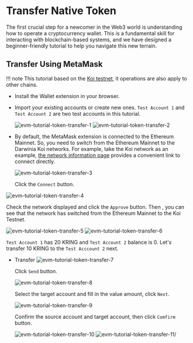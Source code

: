 # Transfer Native Token

The first crucial step for a newcomer in the Web3 world is understanding how to operate a cryptocurrency wallet. This is a fundamental skill for interacting with blockchain-based systems, and we have designed a beginner-friendly tutorial to help you navigate this new terrain.

## Transfer Using MetaMask

!!! note
    This tutorial based on the [Koi testnet](../../build/getting-started/networks/koi.md), it operations are also apply to other chains.

- Install the Wallet extension in your browser.
- Import your existing accounts or create new ones. `Test Account 1` and `Test Account 2` are two test accounts in this tutorial.
    
    ![evm-tutorial-token-transfer-1](../../images/evm-tutorial-token-transfer-1.png)
    ![evm-tutorial-token-transfer-2](../../images/evm-tutorial-token-transfer-2.png)

- By default, the MetaMask extension is connected to the Ethereum Mainnet. So, you need to switch from the Ethereum Mainnet to the Darwinia Koi networks. For example, take the Koi network as an example, [the network information page](../../build/getting-started/networks/koi.md#connect-wallet-automatically) provides a convenient link to connect directly.

    ![evm-tutorial-token-transfer-3](../../images/evm-tutorial-token-transfer-3.png)
    
    Click the `Connect` button.

![evm-tutorial-token-transfer-4](../../images/evm-tutorial-token-transfer-4.png)

Check the network displayed and click the `Approve` button. Then , you can see that the network has switched from the Ethereum Mainnet to the Koi Testnet.

![evm-tutorial-token-transfer-5](../../images/evm-tutorial-token-transfer-5.png)
![evm-tutorial-token-transfer-6](../../images/evm-tutorial-token-transfer-6.png)

`Test Account 1` has 20 KRING and `Test Account 2` balance is 0. Let's transfer 10 KRING to the `Test Acccount 2` next.

- Transfer
    ![evm-tutorial-token-transfer-7](../../images/evm-tutorial-token-transfer-7.png)
    
    Click `Send` button.

    ![evm-tutorial-token-transfer-8](../../images/evm-tutorial-token-transfer-8.png)
    
    Select the target account and fill in the value amount, click `Next`.
    
    ![evm-tutorial-token-transfer-9](../../images/evm-tutorial-token-transfer-9.png)
    
    Confirm the source account and target account, then click `Comfirm` button.
    
    ![evm-tutorial-token-transfer-10](../../images/evm-tutorial-token-transfer-10.png)
    ![evm-tutorial-token-transfer-11](../../images/evm-tutorial-token-transfer-11.png)/